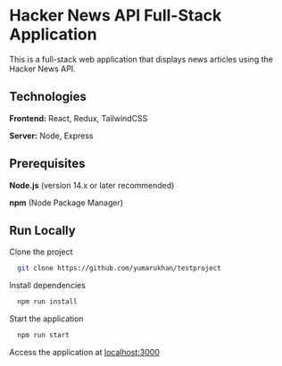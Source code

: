 
# Hacker News API Full-Stack Application

This is a full-stack web application that displays news articles using the Hacker News API.




## Technologies

**Frontend:** React, Redux, TailwindCSS

**Server:** Node, Express




## Prerequisites

**Node.js** (version 14.x or later recommended)

**npm** (Node Package Manager)
## Run Locally

Clone the project

```bash
  git clone https://github.com/yumarukhan/testproject
```

Install dependencies

```bash
  npm run install
```

Start the application

```bash
  npm run start
```
Access the application at [localhost:3000](http://localhost:3000/)


